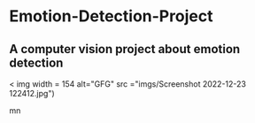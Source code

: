 # Emotion-Detection-Project

## A computer vision project about emotion detection

< img width = 154 alt="GFG" src ="imgs/Screenshot 2022-12-23 122412.jpg")

mn

